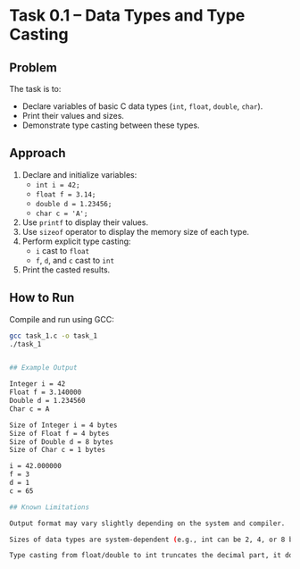 # Task 0.1 – Data Types and Type Casting

## Problem
The task is to:
- Declare variables of basic C data types (`int`, `float`, `double`, `char`).
- Print their values and sizes.
- Demonstrate type casting between these types.

## Approach
1. Declare and initialize variables:  
   - `int i = 42;`  
   - `float f = 3.14;`  
   - `double d = 1.23456;`  
   - `char c = 'A';`
2. Use `printf` to display their values.
3. Use `sizeof` operator to display the memory size of each type.
4. Perform explicit type casting:
   - `i` cast to `float`
   - `f`, `d`, and `c` cast to `int`
5. Print the casted results.

## How to Run
Compile and run using GCC:
```bash
gcc task_1.c -o task_1
./task_1


## Example Output

Integer i = 42
Float f = 3.140000
Double d = 1.234560
Char c = A

Size of Integer i = 4 bytes
Size of Float f = 4 bytes
Size of Double d = 8 bytes
Size of Char c = 1 bytes

i = 42.000000
f = 3
d = 1
c = 65

## Known Limitations

Output format may vary slightly depending on the system and compiler.

Sizes of data types are system-dependent (e.g., int can be 2, 4, or 8 bytes on different architectures).

Type casting from float/double to int truncates the decimal part, it does not round.